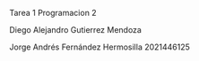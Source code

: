 Tarea 1 Programacion 2

Diego Alejandro Gutierrez Mendoza

Jorge Andrés Fernández Hermosilla
2021446125
